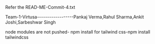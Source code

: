 Refer the READ-ME-Commit-4.txt

Team-1-Virtusa------------------Pankaj Verma,Rahul Sharma,Ankit Joshi,Sarbeshwar Singh

node modules are not pushed- npm install
for tailwind css-npm install tailwindcss
